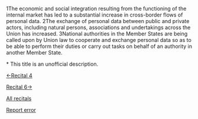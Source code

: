 
1The economic and social integration resulting from the functioning of the internal market has led to a substantial increase in cross-border flows of personal data. 2The exchange of personal data between public and private actors, including natural persons, associations and undertakings across the Union has increased. 3National authorities in the Member States are being called upon by Union law to cooperate and exchange personal data so as to be able to perform their duties or carry out tasks on behalf of an authority in another Member State.


\* This title is an unofficial description.




[←Recital 4](https://gdpr-info.eu/recitals/no-4/ "4 - Data Protection in Balance with Other Fundamental Rights")


[Recital 6→](https://gdpr-info.eu/recitals/no-6/ "6 - Ensuring a High Level of Data Protection Despite the Increased Exchange of Data")


[All recitals](https://gdpr-info.eu/recitals/)

[Report error](https://gdpr-info.eu/gf/?TB_iframe=true&height=306 "Your message")


